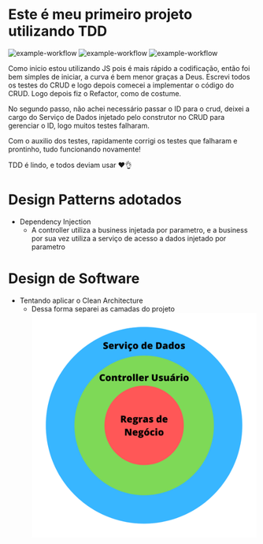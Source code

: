 # Este é meu primeiro projeto utilizando TDD

![example-workflow](https://github.com/victorjoao97/primeiro-tdd/actions/workflows/node.js.yml/badge.svg)
![example-workflow](https://github.com/victorjoao97/primeiro-tdd/actions/workflows/node.js.windows.yml/badge.svg)
![example-workflow](https://github.com/victorjoao97/primeiro-tdd/actions/workflows/node.js.macos.yml/badge.svg)

Como inicio estou utilizando JS pois é mais rápido a codificação, então foi bem simples de iniciar, a curva é bem menor graças a Deus.
Escrevi todos os testes do CRUD e logo depois comecei a implementar o código do CRUD.
Logo depois fiz o Refactor, como de costume.

No segundo passo, não achei necessário passar o ID para o crud, deixei a cargo do Serviço de Dados injetado pelo construtor no CRUD para gerenciar o ID, logo muitos testes falharam.

Com o auxilio dos testes, rapidamente corrigi os testes que falharam e prontinho, tudo funcionando novamente!

TDD é lindo, e todos deviam usar ❤️👌

# Design Patterns adotados
- Dependency Injection
    - A controller utiliza a business injetada por parametro, e a business por sua vez utiliza a serviço de acesso a dados injetado por parametro

# Design de Software
- Tentando aplicar o Clean Architecture
    - Dessa forma separei as camadas do projeto
    ![image](/Architecture.png)
